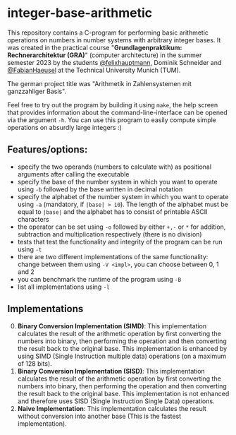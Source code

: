 # integer-base-arithmetic
This repository contains a C-program for performing basic arithmetic operations on numbers in number systems with arbitrary integer bases.
It was created in the practical course "**Grundlagenpraktikum: Rechnerarchitektur (GRA)**" (computer architecture) in the summer semester 2023 by the students [@felixhauptmann](https://github.com/felixhauptmann), Dominik Schneider and [@FabianHaeusel](https://github.com/FabianHaeusel) at the Technical University Munich (TUM).

The german project title was "Arithmetik in Zahlensystemen mit ganzzahliger Basis".

Feel free to try out the program by building it using `make`, the help screen that provides information about the command-line-interface can be opened via the argument `-h`.
You can use this program to easily compute simple operations on absurdly large integers :)

## Features/options:
- specify the two operands (numbers to calculate with) as positional arguments after calling the executable
- specify the base of the number system in which you want to operate using `-b` followed by the base written in decimal notation
- specify the alphabet of the number system in which you want to operate using `-a` (mandatory, if `|base| > 10`). The length of the alphabet must be equal to `|base|` and the alphabet has to consist of printable ASCII characters
- the operator can be set using `-o` followed by either `+,-` or `*` for addition, subtraction and multiplication respectively (there is no division)
- tests that test the functionality and integrity of the program can be run using `-t`
- there are two different implementations of the same functionality: change between them using `-V <impl>`, you can choose between 0, 1 and 2
- you can benchmark the runtime of the program using `-B`
- list all implementations using `-l`

## Implementations
0. **Binary Conversion Implementation (SIMD)**: This implementation calculates the result of the arithmetic operation by first converting the numbers into binary, then performing the operation and then converting the result back to the original base. This implementation is enhanced by using SIMD (Single Instruction multiple data) operations (on a maximum of 128 bits).
1. **Binary Conversion Implementation (SISD)**: This implementation calculates the result of the arithmetic operation by first converting the numbers into binary, then performing the operation and then converting the result back to the original base. This implementation is not enhanced and therefore uses SISD (Single Instruction Single Data) operations.
2. **Naive Implementation**: This implementation calculates the result without conversion into another base (This is the fastest implementation).
